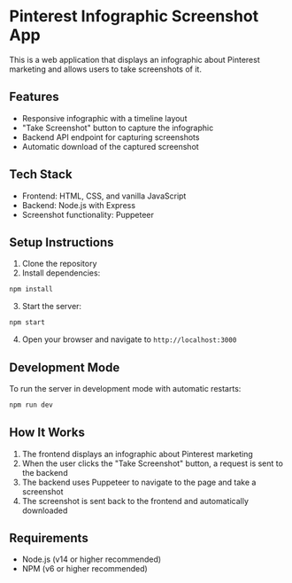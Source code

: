 # Pinterest Infographic Screenshot App

This is a web application that displays an infographic about Pinterest marketing and allows users to take screenshots of it.

## Features

- Responsive infographic with a timeline layout
- "Take Screenshot" button to capture the infographic
- Backend API endpoint for capturing screenshots
- Automatic download of the captured screenshot

## Tech Stack

- Frontend: HTML, CSS, and vanilla JavaScript
- Backend: Node.js with Express
- Screenshot functionality: Puppeteer

## Setup Instructions

1. Clone the repository
2. Install dependencies:

```bash
npm install
```

3. Start the server:

```bash
npm start
```

4. Open your browser and navigate to `http://localhost:3000`

## Development Mode

To run the server in development mode with automatic restarts:

```bash
npm run dev
```

## How It Works

1. The frontend displays an infographic about Pinterest marketing
2. When the user clicks the "Take Screenshot" button, a request is sent to the backend
3. The backend uses Puppeteer to navigate to the page and take a screenshot
4. The screenshot is sent back to the frontend and automatically downloaded

## Requirements

- Node.js (v14 or higher recommended)
- NPM (v6 or higher recommended) 